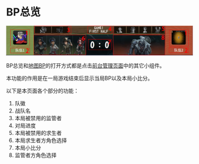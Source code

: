# BP总览

![BP总览](images/BP总览.png)

BP总览和[地图BP](地图BP.md)的打开方式都是点击[前台管理页面](../后台/前台管理.md)中的其它小组件。



本功能的作用是在一局游戏结束后显示当局BP以及本局小比分。

以下是本页面各个部分的功能：

1. 队徽
2. 战队名
3. 本局被禁用的监管者
4. 对局进度
5. 本局被禁用的求生者
6. 本局求生者方角色选择
7. 本局小比分
8. 监管者方角色选择

